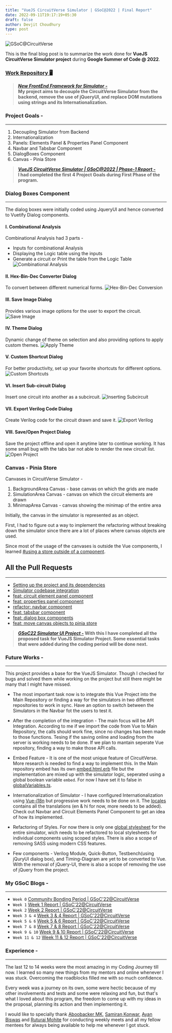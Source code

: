 ```yaml
---
title: "VueJS CircuitVerse Simulator | GSoC@2022 | Final Report"
date: 2022-09-11T19:17:19+05:30
draft: false
author: Devjit Choudhury
type: post
---
```


![GSoC@CircuitVerse](/images/devjit_choudhury_GSoC'22/coverImage.png)

This is the final blog post is to summarize the work done for **VueJS CircuitVerse Simulator project** during **Google Summer of Code @ 2022**.

### [Work Repository 🖥](https://github.com/CircuitVerse/cv-frontend-vue)
> **[_New FrontEnd Framework for Simulator -_](https://summerofcode.withgoogle.com/myprojects/details/1IZGKjn2)  
> My project aims to decouple the CircuitVerse Simulator from the backend, remove the use of jQueryUI, and replace DOM mutations using strings and its Internationalization.**

### Project Goals -
---
1. Decoupling Simulator from Backend
2. Internationalization
3. Panels: Elements Panel & Properties Panel Component
4. Navbar and Tabsbar Component
5. DialogBoxes Component
6. Canvas - Pinia Store

> **[_VueJS CircuitVerse Simulator | GSoC@2022 | Phase-1 Report -_](https://blog.circuitverse.org/posts/devjitchoudhury_gsoc22_phase1_report/)  
> I had completed the first 4 Project Goals during First Phase of the program.**

### Dialog Boxes Component
---
The dialog boxes were initially coded using JqueryUI and hence converted to Vuetify Dialog components.

#### I. Combinational Analysis
Combinational Analysis had 3 parts -
- Inputs for combinational Analysis
- Displaying the Logic table using the inputs
- Generate a circuit or Print the table from the Logic Table
![Combinational Analysis](/images/devjit_choudhury_GSoC'22/combinationalAnalysis.gif)

#### II. Hex-Bin-Dec Converter Dialog
To convert between different numerical forms.
![Hex-Bin-Dec Conversion](/images/devjit_choudhury_GSoC'22/hex_bin_dec.gif)

#### III. Save Image Dialog
Provides various image options for the user to export the circuit.
![Save Image](/images/devjit_choudhury_GSoC'22/saveImage.gif)

#### IV. Theme Dialog
Dynamic change of theme on selection and also providing options to apply custom themes.
![Apply Theme](/images/devjit_choudhury_GSoC'22/themes.gif)

#### V. Custom Shortcut Dialog
For better productivity, set up your favorite shortcuts for different options.
![Custom Shortcuts](/images/devjit_choudhury_GSoC'22/customShortcut.gif)

#### VI. Insert Sub-circuit Dialog
Insert one circuit into another as a subcircuit.
![Inserting Subcircuit](/images/devjit_choudhury_GSoC'22/insertSubcircuit.gif)

#### VII. Export Verilog Code Dialog
Create Verilog code for the circuit drawn and save it.
![Export Verilog](/images/devjit_choudhury_GSoC'22/exportVerilog.gif)

#### VIII. Save/Open Project Dialog
Save the project offline and open it anytime later to continue working. It has some small bug with the tabs bar not able to render the new circuit list.
![Open Project](/images/devjit_choudhury_GSoC'22/saveOffline.gif)

### Canvas - Pinia Store
Canvases in CircuitVerse Simulator -
1. BackgroundArea Canvas - base canvas on which the grids are made
2. SimulationArea Canvas - canvas on which the circuit elements are drawn
3. MinimapArea Canvas - canvas showing the minimap of the entire area

Initially, the canvas in the simulator is represented as an object.

First, I had to figure out a way to implement the refactoring without breaking down the simulator since there are a lot of places where canvas objects are used.

Since most of the usage of the canvases is outside the Vue components, I learned [#using a store outside of a component](https://pinia.vuejs.org/core-concepts/outside-component-usage.html). 


## All the Pull Requests
---
- [Setting up the project and its dependencies](https://github.com/CircuitVerse/cv-frontend-vue/pull/2)
- [Simulator codebase integration](https://github.com/CircuitVerse/cv-frontend-vue/pull/4)
- [feat: circuit element panel component](https://github.com/CircuitVerse/cv-frontend-vue/pull/7)
- [feat: properties panel component](https://github.com/CircuitVerse/cv-frontend-vue/pull/9)
- [refactor: navbar component](https://github.com/CircuitVerse/cv-frontend-vue/pull/11)
- [feat: tabsbar component](https://github.com/CircuitVerse/cv-frontend-vue/pull/14)
- [feat: dialog box components](https://github.com/CircuitVerse/cv-frontend-vue/pull/20)
- [feat: move canvas objects to pinia store](https://github.com/CircuitVerse/cv-frontend-vue/pull/25)


> **[_GSoC22 Simulator UI Project -_](https://github.com/orgs/CircuitVerse/projects/12)
> With this I have completed all the proposed task for VueJS Simulator Project. Some essential tasks that were added during the coding period will be done next.**

### Future Works -
---
This project provides a base for the VueJS Simulator. 
Though I checked for bugs and solved them while working on the project but still there might be many that I might have missed.

- The most important task now is to integrate this Vue Project into the Main Repository or finding a way for the simulators in two different repositories to work in sync. 
Have an option to switch between the Simulators in the Navbar fot the users to test it.

- After the completion of the integration - The main focus will be API Integration.
According to me if we import the code from Vue to Main Repository, the calls should work fine, since no changes has been made to those functions. Tesing if the saving online and loading from the server is working needs to be done.
If we plan to mantain seperate Vue repository, finding a way to make those API calls.

- Embed Feature - It is one of the most unique feature of CircuitVerse. 
More research is needed to find a way to implement this.
In the Main repository embed has its own [embed.html.erb]("https://github.com/CircuitVerse/CircuitVerse/blob/master/app/views/simulator/embed.html.erb") file but the implementation are mixed up with the simulator logic, seperated using a global boolean variable `embed`. For now I have set it to false in [globalVariables.ts]("https://github.com/CircuitVerse/cv-frontend-vue/blob/main/src/globalVariables.ts").

- Internationalization of Simulator - I have configured Internationalization using [Vue-i18n]("https://kazupon.github.io/vue-i18n/") but progressive work needs to be done on it. The [locales]("https://github.com/CircuitVerse/cv-frontend-vue/tree/main/src/locales") contains all the translations (en & hi for now, more needs to be added).
Check out Navbar and Circuit Elements Panel Component to get an idea of how its implemented.

- Refactoring of Styles.
For now there is only one [global stylesheet]("https://github.com/CircuitVerse/cv-frontend-vue/blob/main/src/styles/css/main.stylesheet.css") for the entire simulator, wich needs to be refactored to local stylesheets for individual components using scoped styles. There is also a scope of removing SASS using modern CSS features. 

- Few components - Verilog Module, Quick-Button, Testbench(using jQuryUI dialog box), and Timing-Diagram are yet to be converted to Vue.
With the removal of jQuery-UI, there is also a scope of removing the use of jQuery from the project. 


### My GSoC Blogs -
---
- `Week 0` [Community Bonding Period | GSoC'22@CircuitVerse](https://www.devjitchoudhury.com/post/community-bonding-period-gsoc-22-circuitverse)
- `Week 1` [Week 1 Report | GSoC'22@CircuitVerse](https://www.devjitchoudhury.com/post/week-1-report-gsoc-22-circuitverse)
- `Week 2` [Week 2 Report | GSoC'22@CircuitVerse](https://www.devjitchoudhury.com/post/week-2-report-gsoc-22-circuitverse)
- `Week 3 & 4` [Week 3 & 4 Report | GSoC'22@CircuitVerse](https://www.devjitchoudhury.com/post/week-3-4-report-gsoc-22-circuitverse)
- `Week 5 & 6` [Week 5 & 6 Report | GSoC'22@CircuitVerse](https://www.devjitchoudhury.com/post/week-5-6-report-gsoc-22-circuitverse)
- `Week 7 & 8` [Week 7 & 8 Report | GSoC'22@CircuitVerse](https://www.devjitchoudhury.com/post/week-7-8-report-gsoc-22-circuitverse)
- `Week 9 & 10` [Week 9 & 10 Report | GSoC'22@CircuitVerse](https://www.devjitchoudhury.com/post/week-9-10-report-gsoc-22-circuitverse)
- `Week 11 & 12` [Week 11 & 12 Report | GSoC'22@CircuitVerse](https://www.devjitchoudhury.com/post/week-11-12-report-gsoc-22-circuitverse)

### Experience -
---
The last 12 to 14 weeks were the most amazing in my Coding Journey till now.
I learned so many new things from my mentors and online whenever I was stuck. Overcoming the roadblocks filled me with so much confidence. 

Every week was a journey on its own, some were hectic because of my other involvements and tests and some were relaxing and fun, but that's what I loved about this program, the freedom to come up with my ideas in the proposal, planning its action and then implementing it.

I would like to specially thank [Aboobacker MK](https://github.com/tachyons), [Samiran Konwar](https://github.com/abstrekt), [Ayan Biswas](https://github.com/ayan-biswas0412) and [Ruturaj Mohite](https://github.com/gr455) for conducting weekly meets and all my fellow mentees for always being available to help me whenever I got stuck.